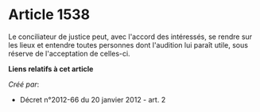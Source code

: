 # Article 1538

Le conciliateur de justice peut, avec l'accord des intéressés, se rendre sur les lieux et entendre toutes personnes dont
l'audition lui paraît utile, sous réserve de l'acceptation de celles-ci.

**Liens relatifs à cet article**

_Créé par_:

  - Décret n°2012-66 du 20 janvier 2012 - art. 2
